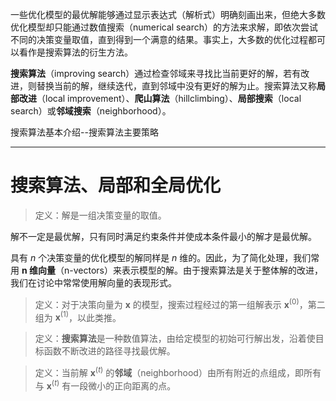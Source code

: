 一些优化模型的最优解能够通过显示表达式（解析式）明确刻画出来，但绝大多数优化模型却只能通过数值搜索（numerical search）的方法来求解，即依次尝试不同的决策变量取值，直到得到一个满意的结果。事实上，大多数的优化过程都可以看作是搜索算法的衍生方法。

**搜索算法**（improving search）通过检查邻域来寻找比当前更好的解，若有改进，则替换当前的解，继续迭代，直到邻域中没有更好的解为止。搜索算法又称**局部改进**（local improvement）、**爬山算法**（hillclimbing）、**局部搜索**（local search）或**邻域搜索**（neighborhood）。

搜索算法基本介绍--搜索算法主要策略

---

# 搜索算法、局部和全局优化
> 定义：解是一组决策变量的取值。

解不一定是最优解，只有同时满足约束条件并使成本条件最小的解才是最优解。

具有 $n$ 个决策变量的优化模型的解同样是 $n$ 维的。因此，为了简化处理，我们常用 **$\bm{n}$ 维向量**（n-vectors）来表示模型的解。由于搜索算法是关于整体解的改进，我们在讨论中常常使用解向量的表现形式。

> 定义：对于决策向量为 $\bm{x}$ 的模型，搜索过程经过的第一组解表示 $\bm{x}^{(0)}$，第二组为 $\bm{x}^{(1)}$，以此类推。

>定义：**搜索算法**是一种数值算法，由给定模型的初始可行解出发，沿着使目标函数不断改进的路径寻找最优解。

> 定义：当前解 $\bm{x}^{(t)}$ 的**邻域**（neighborhood）由所有附近的点组成，即所有与 $\bm{x}^{(t)}$ 有一段微小的正向距离的点。